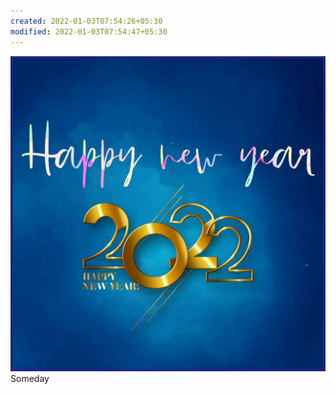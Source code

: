 ```yaml
---
created: 2022-01-03T07:54:26+05:30
modified: 2022-01-03T07:54:47+05:30
---
```


![Image](./4e43a92d37d28cb5c5e077aba0bd574d.jpg)
Someday
